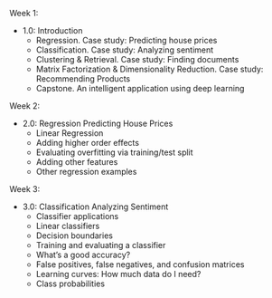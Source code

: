 Week 1:
  - 1.0: Introduction
    - Regression. Case study: Predicting house prices
    - Classification. Case study: Analyzing sentiment
    - Clustering & Retrieval. Case study: Finding documents
    - Matrix Factorization & Dimensionality Reduction. Case study: Recommending Products
    - Capstone. An intelligent application using deep learning

Week 2:
  - 2.0: Regression Predicting House Prices
    - Linear Regression
    - Adding higher order effects
    - Evaluating overfitting via training/test split
    - Adding other features
    - Other regression examples

Week 3:
  - 3.0: Classification Analyzing Sentiment
    - Classifier applications
    - Linear classifiers
    - Decision boundaries
    - Training and evaluating a classifier
    - What’s a good accuracy?
    - False positives, false negatives, and confusion matrices
    - Learning curves: How much data do I need?
    - Class probabilities
